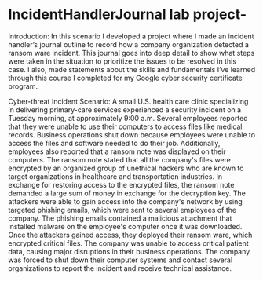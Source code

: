 # IncidentHandlerJournal lab project-

Introduction:
In this scenario I developed a project where I made an incident handler’s journal outline to record how a company organization detected a ransom ware incident. This journal goes into deep detail to show what steps were taken in the situation to prioritize the issues to be resolved in this case. I also, made statements about the skills and fundamentals I’ve learned through this course I completed for my Google cyber security certificate program.

Cyber-threat Incident Scenario:
A small U.S. health care clinic specializing in delivering primary-care services experienced a security incident on a Tuesday morning, at approximately 9:00 a.m. Several employees reported that they were unable to use their computers to access files like medical records. Business operations shut down because employees were unable to access the files and software needed to do their job.
Additionally, employees also reported that a ransom note was displayed on their computers. The ransom note stated that all the company's files were encrypted by an organized group of unethical hackers who are known to target organizations in healthcare and transportation industries. In exchange for restoring access to the encrypted files, the ransom note demanded a large sum of money in exchange for the decryption key. 
The attackers were able to gain access into the company's network by using targeted phishing emails, which were sent to several employees of the company. The phishing emails contained a malicious attachment that installed malware on the employee's computer once it was downloaded. Once the attackers gained access, they deployed their ransom ware, which encrypted critical files. The company was unable to access critical patient data, causing major disruptions in their business operations. The company was forced to shut down their computer systems and contact several organizations to report the incident and receive technical assistance.

